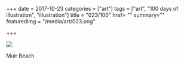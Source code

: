 +++
date = 2017-10-23
categories = ["art"]
tags = ["art", "100 days of illustration", "illustration"]
title = "023/100"
href= ""
summary=""
featuredimg = "/media/art/023.png"

+++

<img src="/media/art/023.png" />

Muir Beach
